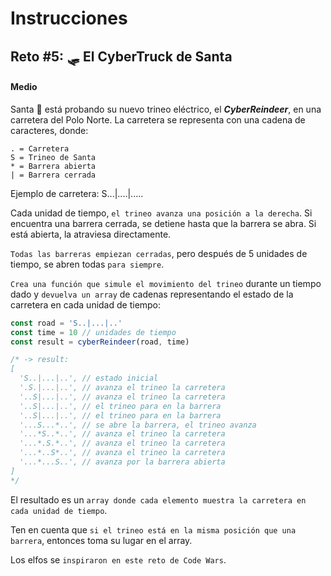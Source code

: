 # **Instrucciones**

## **Reto #5: 🛷 El CyberTruck de Santa**
#### **Medio**

Santa 🎅 está probando su nuevo trineo eléctrico, el ***CyberReindeer***, en una carretera del Polo Norte. La carretera se representa con una cadena de caracteres, donde:

```
. = Carretera
S = Trineo de Santa
* = Barrera abierta
| = Barrera cerrada
```
Ejemplo de carretera: S...|....|.....

Cada unidad de tiempo, `el trineo avanza una posición a la derecha`. Si encuentra una barrera cerrada, se detiene hasta que la barrera se abra. Si está abierta, la atraviesa directamente.

`Todas las barreras empiezan cerradas`, pero después de 5 unidades de tiempo, se abren todas `para siempre`.

`Crea una función que simule el movimiento del trineo` durante un tiempo dado y `devuelva un array` de cadenas representando el estado de la carretera en cada unidad de tiempo:

```js
const road = 'S..|...|..'
const time = 10 // unidades de tiempo
const result = cyberReindeer(road, time)

/* -> result:
[
  'S..|...|..', // estado inicial
  '.S.|...|..', // avanza el trineo la carretera
  '..S|...|..', // avanza el trineo la carretera
  '..S|...|..', // el trineo para en la barrera
  '..S|...|..', // el trineo para en la barrera
  '...S...*..', // se abre la barrera, el trineo avanza
  '...*S..*..', // avanza el trineo la carretera
  '...*.S.*..', // avanza el trineo la carretera
  '...*..S*..', // avanza el trineo la carretera
  '...*...S..', // avanza por la barrera abierta
]
*/
```

El resultado es un `array donde cada elemento muestra la carretera en cada unidad de tiempo`.

Ten en cuenta que `si el trineo está en la misma posición que una barrera`, entonces toma su lugar en el array.

Los elfos se `inspiraron en este reto de Code Wars`.